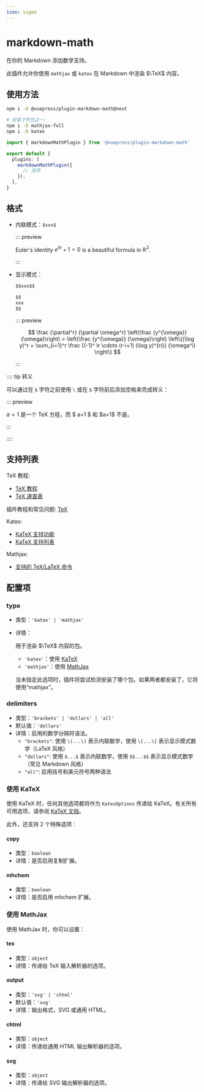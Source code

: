```yaml
---
icon: sigma
---
```


# markdown-math

<NpmBadge package="@vuepress/plugin-markdown-math" />

在你的 Markdown 添加数学支持。

此插件允许你使用 `mathjax` 或 `katex` 在 Markdown 中渲染 $\TeX$ 内容。

## 使用方法

```bash
npm i -D @vuepress/plugin-markdown-math@next

# 安装下列包之一:
npm i -D mathjax-full
npm i -D katex
```

```ts title=".vuepress/config.ts"
import { markdownMathPlugin } from '@vuepress/plugin-markdown-math'

export default {
  plugins: [
    markdownMathPlugin({
      // 选项
    }),
  ],
}
```

## 格式

- 内联模式：`$xxx$`

  ::: preview

  Euler's identity $e^{i\pi}+1=0$ is a beautiful formula in $\mathbb{R}^2$.

  :::

- 显示模式：

  ```md
  $$xxx$$

  $$
  xxx
  $$
  ```

  ::: preview

  $$
  \frac {\partial^r} {\partial \omega^r} \left(\frac {y^{\omega}} {\omega}\right)
  = \left(\frac {y^{\omega}} {\omega}\right) \left\{(\log y)^r + \sum_{i=1}^r \frac {(-1)^ Ir \cdots (r-i+1) (\log y)^{ri}} {\omega^i} \right\}
  $$

  :::

:::: tip 转义

可以通过在 `$` 字符之前使用 `\` 或在 `$` 字符前后添加空格来完成转义：

::: preview

$a=1$ 是一个 TeX 方程，而 $ a=1 $ 和 \$a=1$ 不是。

:::

::::

## 支持列表

TeX 教程:

- [TeX 教程](https://www.overleaf.com/learn/latex/Learn_LaTeX_in_30_minutes)
- [TeX 速查表](https://mdit-plugins.github.io/zh/tex.html#tex-tutorial)

插件教程和常见问题: [TeX](https://mdit-plugins.github.io/zh/tex.html#tex-%E6%95%99%E7%A8%8B)

Katex:

- [KaTeX 支持功能](https://katex.org/docs/supported.html)
- [KaTeX 支持列表](https://katex.org/docs/support_table.html)

Mathjax:

- [支持的 TeX/LaTeX 命令](https://docs.mathjax.org/en/latest/input/tex/macros/index.html#tex-commands)

## 配置项

### type

- 类型：`'katex' | 'mathjax'`
- 详情：

  用于渲染 $\TeX$ 内容的包。
  - `'katex'`：使用 [KaTeX](https://katex.org/)
  - `'mathjax'`：使用 [MathJax](https://www.mathjax.org/)

  当未指定此选项时，插件将尝试检测安装了哪个包。如果两者都安装了，它将使用“mathjax”。

### delimiters

- 类型：`'brackets' | 'dollars' | 'all'`
- 默认值：`'dollars'`
- 详情：启用的数学分隔符语法。
  - `"brackets"`: 使用 `\(...\)` 表示内联数学，使用 `\[...\]` 表示显示模式数学（LaTeX 风格）
  - `"dollars"`: 使用 `$...$` 表示内联数学，使用 `$$...$$` 表示显示模式数学（常见 Markdown 风格）
  - `"all"`: 启用括号和美元符号两种语法

### 使用 KaTeX

使用 KaTeX 时，任何其他选项都将作为 `KatexOptions` 传递给 KaTeX。有关所有可用选项，请参阅 [KaTeX 文档](https://katex.org/docs/options.html)。

此外，还支持 2 个特殊选项：

#### copy

- 类型：`boolean`
- 详情：是否启用复制扩展。

#### mhchem

- 类型：`boolean`
- 详情：是否启用 mhchem 扩展。

### 使用 MathJax

使用 MathJax 时，你可以设置：

#### tex

- 类型：`object`
- 详情：传递给 TeX 输入解析器的选项。

#### output

- 类型：`'svg' | 'chtml'`
- 默认值：`'svg'`
- 详情：输出格式，SVG 或通用 HTML。

#### chtml

- 类型：`object`
- 详情：传递给通用 HTML 输出解析器的选项。

#### svg

- 类型：`object`
- 详情：传递给 SVG 输出解析器的选项。
